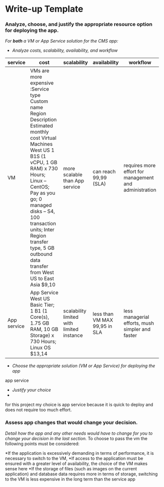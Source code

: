# Write-up Template

### Analyze, choose, and justify the appropriate resource option for deploying the app.

*For **both** a VM or App Service solution for the CMS app:*
- *Analyze costs, scalability, availability, and workflow*

| service        | cost           |scalability  |availability | workflow |
| ----------- | ----------- | ----------- | ----------- |   ----------- |
| VM     | VMs are more expensive :Service type	Custom name	Region	Description	Estimated monthly cost Virtual Machines		West US	1 B1S (1 vCPU, 1 GB RAM) x 730 Hours; Linux – CentOS; Pay as you go; 0 managed disks – S4, 100 transaction units; Inter Region transfer type, 5 GB outbound data transfer from West US to East Asia	$9,10 | more scalable than App service |can reach 99,99 (SLA)|requires more effort for management and administration|
| App service     | App Service		West US	Basic Tier; 1 B1 (1 Core(s), 1.75 GB RAM, 10 GB Storage) x 730 Hours; Linux OS	$13,14      |   scalability limited with limited instance | less than VM MAX 99,95 in SLA|less managerial efforts, mush simpler and faster|


- *Choose the appropriate solution (VM or App Service) for deploying the app*

app service

- *Justify your choice*
- 
for this project my choice is app service because it is quick to deploy and does not require too much effort.

### Assess app changes that would change your decision.

*Detail how the app and any other needs would have to change for you to change your decision in the last section.* 
To choose to pass the vm the following points must be considered:

*If the application is excessively demanding in terms of performance, it is necessary to switch to the VM,
*If access to the application must be ensured with a greater level of availability, the choice of the VM makes sense here
*If the storage of files (such as images on the current application) and database data requires more in terms of storage, switching to the VM is less expensive in the long term than the service app
